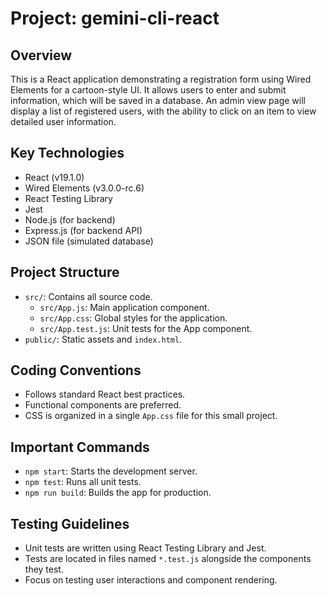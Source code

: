 # Project: gemini-cli-react

## Overview
This is a React application demonstrating a registration form using Wired Elements for a cartoon-style UI. It allows users to enter and submit information, which will be saved in a database. An admin view page will display a list of registered users, with the ability to click on an item to view detailed user information.

## Key Technologies
- React (v19.1.0)
- Wired Elements (v3.0.0-rc.6)
- React Testing Library
- Jest
- Node.js (for backend)
- Express.js (for backend API)
- JSON file (simulated database)

## Project Structure
- `src/`: Contains all source code.
  - `src/App.js`: Main application component.
  - `src/App.css`: Global styles for the application.
  - `src/App.test.js`: Unit tests for the App component.
- `public/`: Static assets and `index.html`.

## Coding Conventions
- Follows standard React best practices.
- Functional components are preferred.
- CSS is organized in a single `App.css` file for this small project.

## Important Commands
- `npm start`: Starts the development server.
- `npm test`: Runs all unit tests.
- `npm run build`: Builds the app for production.

## Testing Guidelines
- Unit tests are written using React Testing Library and Jest.
- Tests are located in files named `*.test.js` alongside the components they test.
- Focus on testing user interactions and component rendering.
